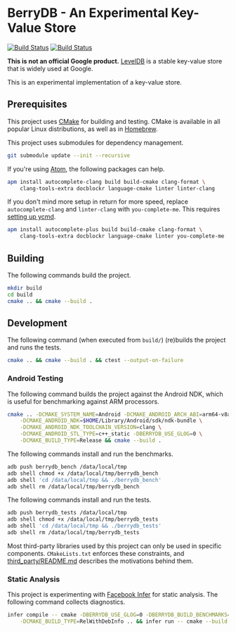 # BerryDB - An Experimental Key-Value Store

[![Build Status](https://travis-ci.org/google/berrydb.svg?branch=master)](https://travis-ci.org/google/berrydb)
[![Build Status](https://ci.appveyor.com/api/projects/status/rcys8rqbjpymauuu/branch/master?svg=true)](https://ci.appveyor.com/project/pwnall/berrydb)

**This is not an official Google product.**
[LevelDB](https://github.com/google/leveldb) is a stable key-value store that is
widely used at Google.

This is an experimental implementation of a key-value store.


## Prerequisites

This project uses [CMake](https://cmake.org/) for building and testing. CMake is
available in all popular Linux distributions, as well as in
[Homebrew](https://brew.sh/).

This project uses submodules for dependency management.

```bash
git submodule update --init --recursive
```

If you're using [Atom](https://atom.io/), the following packages can help.

```bash
apm install autocomplete-clang build build-cmake clang-format \
    clang-tools-extra docblockr language-cmake linter linter-clang
```

If you don't mind more setup in return for more speed, replace
`autocomplete-clang` and `linter-clang` with `you-complete-me`. This requires
[setting up ycmd](https://github.com/Valloric/ycmd#building).

```bash
apm install autocomplete-plus build build-cmake clang-format \
    clang-tools-extra docblockr language-cmake linter you-complete-me
```


## Building

The following commands build the project.

```bash
mkdir build
cd build
cmake .. && cmake --build .
```


## Development

The following command (when executed from `build/`) (re)builds the project and
runs the tests.

```bash
cmake .. && cmake --build . && ctest --output-on-failure
```

### Android Testing

The following command builds the project against the Android NDK, which is
useful for benchmarking against ARM processors.

```bash
cmake .. -DCMAKE_SYSTEM_NAME=Android -DCMAKE_ANDROID_ARCH_ABI=arm64-v8a \
    -DCMAKE_ANDROID_NDK=$HOME/Library/Android/sdk/ndk-bundle \
    -DCMAKE_ANDROID_NDK_TOOLCHAIN_VERSION=clang \
    -DCMAKE_ANDROID_STL_TYPE=c++_static -DBERRYDB_USE_GLOG=0 \
    -DCMAKE_BUILD_TYPE=Release && cmake --build .
```

The following commands install and run the benchmarks.

```bash
adb push berrydb_bench /data/local/tmp
adb shell chmod +x /data/local/tmp/berrydb_bench
adb shell 'cd /data/local/tmp && ./berrydb_bench'
adb shell rm /data/local/tmp/berrydb_bench
```

The following commands install and run the tests.

```bash
adb push berrydb_tests /data/local/tmp
adb shell chmod +x /data/local/tmp/berrydb_tests
adb shell 'cd /data/local/tmp && ./berrydb_tests'
adb shell rm /data/local/tmp/berrydb_tests
```

Most third-party libraries used by this project can only be used in specific
components. `CMakeLists.txt` enforces these constraints, and
[third_party/README.md](./third_party/README.md) describes the motivations
behind them.

### Static Analysis

This project is experimenting with
[Facebook Infer](https://facebook.github.io/infer) for static analysis. The
following command collects diagnostics.

```bash
infer compile -- cmake -DBERRYDB_USE_GLOG=0 -DBERRYDB_BUILD_BENCHMARKS=0 \
    -DCMAKE_BUILD_TYPE=RelWithDebInfo .. && infer run -- cmake --build .
```
